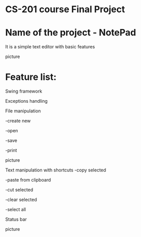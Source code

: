 # CS-201 course Final Project

# Name of the project - NotePad
 It is a simple text editor with basic features
 
 picture

# Feature list:
Swing framework

Exceptions handling

File manipulation

-create new

-open

-save

-print

 picture
 
Text manipulation with shortcuts
-copy selected

-paste from clipboard

-cut selected

-clear selected

-select all

Status bar

picture
